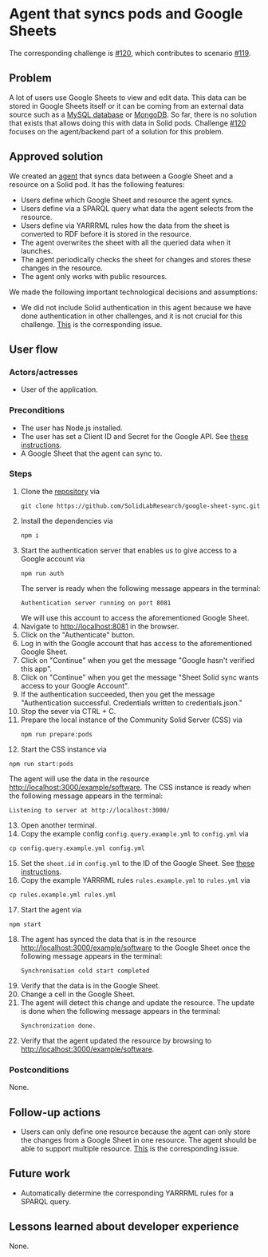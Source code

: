 <!--
Fill in the WebIDs of the people below.
Leave this in comments!
It's possible to have multiple people per role.

Challenge/scenario creator:
  - https://pieterheyvaert.com/#me
Solution creator:
  - https://pieterheyvaert.com/#me
Report writer:
  - https://pieterheyvaert.com/#me
-->

# Agent that syncs pods and Google Sheets

The corresponding challenge is [#120](https://github.com/SolidLabResearch/Challenges/issues/120),
which contributes to scenario [#119](https://github.com/SolidLabResearch/Challenges/issues/119).

## Problem
<!--
You can reuse the pitch of the challenge, but check if you need to make changes.
For example, it might happen that the approved solution does more than what the original pitch requested.
-->

A lot of users use Google Sheets to view and edit data. 
This data can be stored in Google Sheets itself or 
it can be coming from an external data source such as a 
[MySQL database](https://coefficient.io/how-to-connect-mysql-database-to-google-sheets) or 
[MongoDB](https://hightouch.com/integrations/google-sheets-source-to-mongodb). 
So far, there is no solution that exists that allows doing this with data in Solid pods. 
Challenge [#120](https://github.com/SolidLabResearch/Challenges/issues/120) 
focuses on the agent/backend part of a solution for this problem.

## Approved solution
<!--
Provide information about the approved solution:
names of tools/libraries created, repos, and so on.
-->

We created an [agent](https://github.com/SolidLabResearch/google-sheet-sync) that 
syncs data between a Google Sheet and a resource on a Solid pod.
It has the following features:

- Users define which Google Sheet and resource the agent syncs.
- Users define via a SPARQL query what data the agent selects from the resource.
- Users define via YARRRML rules how the data from the sheet is converted to RDF before it is stored in the resource.
- The agent overwrites the sheet with all the queried data when it launches.
- The agent periodically checks the sheet for changes and stores these changes in the resource.
- The agent only works with public resources.

<!--
Provide a list of important technical decisions and assumptions.
-->
We made the following important technological decisions and assumptions:
- We did not include Solid authentication in this agent 
  because we have done authentication in other challenges, and 
  it is not crucial for this challenge.
  [This](https://github.com/SolidLabResearch/google-sheet-sync/issues/13) is the corresponding issue.

## User flow

<!--
Describe a concrete user flow with the approved solution.
Complete the following sections:
-->

### Actors/actresses

- User of the application.

### Preconditions

- The user has Node.js installed.
- The user has set a Client ID and Secret for the Google API.
  See [these instructions](https://github.com/SolidLabResearch/google-sheet-sync#google-sheet-api).
- A Google Sheet that the agent can sync to.

### Steps

1. Clone the [repository](https://github.com/SolidLabResearch/google-sheet-sync/) via 
   ```shell
   git clone https://github.com/SolidLabResearch/google-sheet-sync.git
   ```
2. Install the dependencies via
   ```shell
   npm i
   ```
3. Start the authentication server that enables us to give access to a Google account via
   ```shell
   npm run auth
   ```
   The server is ready when the following message appears in the terminal:
   ```
   Authentication server running on port 8081
   ```
   We will use this account to access the aforementioned Google Sheet.
4. Navigate to <http://localhost:8081> in the browser.
5. Click on the "Authenticate" button.
6. Log in with the Google account that has access to the aforementioned Google Sheet.
7. Click on "Continue" when you get the message "Google hasn't verified this app".
8. Click on "Continue" when you get the message "Sheet Solid sync wants access to your Google Account".
9. If the authentication succeeded, then you get the message "Authentication successful. Credentials written to credentials.json."
10. Stop the sever via CTRL + C.
11. Prepare the local instance of the Community Solid Server (CSS) via
    ```shell
    npm run prepare:pods
    ```
12. Start the CSS instance via 
   ```shell
   npm run start:pods
   ```
   The agent will use the data in the resource <http://localhost:3000/example/software>.
   The CSS instance is ready when the following message appears in the terminal:
   ```
   Listening to server at http://localhost:3000/
   ```
13. Open another terminal.
14. Copy the example config `config.query.example.yml` to `config.yml` via
   ```shell
   cp config.query.example.yml config.yml
   ```
15. Set the `sheet.id` in `config.yml` to the ID of the Google Sheet.
    See [these instructions](https://github.com/SolidLabResearch/google-sheet-sync/tree/main#id-string).
16. Copy the example YARRRML rules `rules.example.yml` to `rules.yml` via
   ```shell
   cp rules.example.yml rules.yml
   ```
17. Start the agent via 
   ```shell
   npm start
   ```
18. The agent has synced the data that is in the resource <http://localhost:3000/example/software> to
    the Google Sheet once the following message appears in the terminal:
    ```
    Synchronisation cold start completed
    ```
19. Verify that the data is in the Google Sheet.
20. Change a cell in the Google Sheet.
21. The agent will detect this change and update the resource.
    The update is done when the following message appears in the terminal:
    ```
    Synchronization done.
    ```
22. Verify that the agent updated the resource by browsing to <http://localhost:3000/example/software>.

### Postconditions

None.

## Follow-up actions
<!--
List all concrete follow-up actions that someone has to do.
For example, adding helper code from the solution to Comunica.
-->

- Users can only define one resource
  because the agent can only store the changes from a Google Sheet in one resource.
  The agent should be able to support multiple resource.
  [This](https://github.com/SolidLabResearch/google-sheet-sync/issues/12) is the corresponding issue.

## Future work
<!--
List ideas for future work.
These ideas don't have to be concrete.
You can create a new challenge/scenario for each idea.
-->

- Automatically determine the corresponding YARRRML rules for a SPARQL query.

## Lessons learned about developer experience
<!--
List all lessons learned about your experience as a Solid developer:
issues you encountered, tasks that could be automated or could be made easier and so on.
-->

None.
